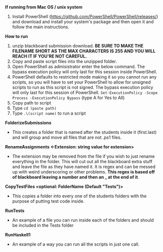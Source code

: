 **If running from Mac OS / unix system**
1. Install PowerShell (https://github.com/PowerShell/PowerShell/releases/) and download and install your system's package and then open it and follow the main instructions.

**How to run**
1. unzip blackboard submission download. **BE SURE TO MAKE THE FILENAME SHORT AS THE MAX CHARACTERS IS 255 AND YOU WILL REACH IT IF YOU'RE NOT CAREFUL.**
1. Copy and paste script files into the unzipped folder.
1. Open PowerShell as admisistrator
enter the below command. The bypass execution policy will only last for this session inside PowerShell.
1. PowerShell defaults to restricted mode making it so you cannot run any scripts, so you will have to set your PowerShell to allow for unsigned scripts to run as this script is not signed. The bypass execution policy will only last for this session of PowerShell.
`Set-ExecutionPolicy -Scope Process -ExecutionPolicy Bypass` (type A for Yes to All)
1. Copy path to script
1. Type `cd (paste path)`
1. Type `.\(script name)` to run a script 

**FolderizeSubmissions**
- This creates a folder that is named after the students inside it (first.last) and will group and move all files that are not .ps1 files.

**RenameAssignments <-Extension: string value for extension>**
- The extension may be removed from the file if you wish to just rename everything in the folder. This will cut out all the blackboard extra stuff and leave the file as they have named it. It is regex and can be messed up with weird underscoring or other problems. **This regex is based off of blackboard leaving a number and then an _ at the end of it**.

**CopyTestFiles <optional: FolderName (Default "Tests")>**
- This copies a folder into every one of the students folders with the purpose of putting test code inside.

**RunTests**
- An example of a file you can run inside each of the folders and should be included in the Tests folder

**RunHaskell1**
- An example of a way you can run all the scripts in just one call.

